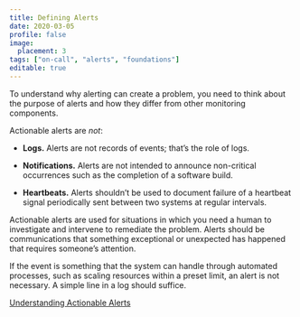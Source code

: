 ```yaml
---
title: Defining Alerts
date: 2020-03-05
profile: false
image:
  placement: 3
tags: ["on-call", "alerts", "foundations"]
editable: true
---
```


To understand why alerting can create a problem, you need to think about the
purpose of alerts and how they differ from other monitoring components.

Actionable alerts are *not*:

-   **Logs.** Alerts are not records of events; that’s the role of logs.

-   **Notifications.** Alerts are not intended to announce non-critical
    occurrences such as the completion of a software build.

-   **Heartbeats.** Alerts shouldn’t be used to document failure of a heartbeat
    signal periodically sent between two systems at regular intervals.

Actionable alerts are used for situations in which you need a human to
investigate and intervene to remediate the problem. Alerts should be
communications that something exceptional or unexpected has happened that
requires someone’s attention.

If the event is something that the system can handle through automated
processes, such as scaling resources within a preset limit, an alert is not
necessary. A simple line in a log should suffice.

[Understanding Actionable Alerts](/post/understanding-actionable-alerts)